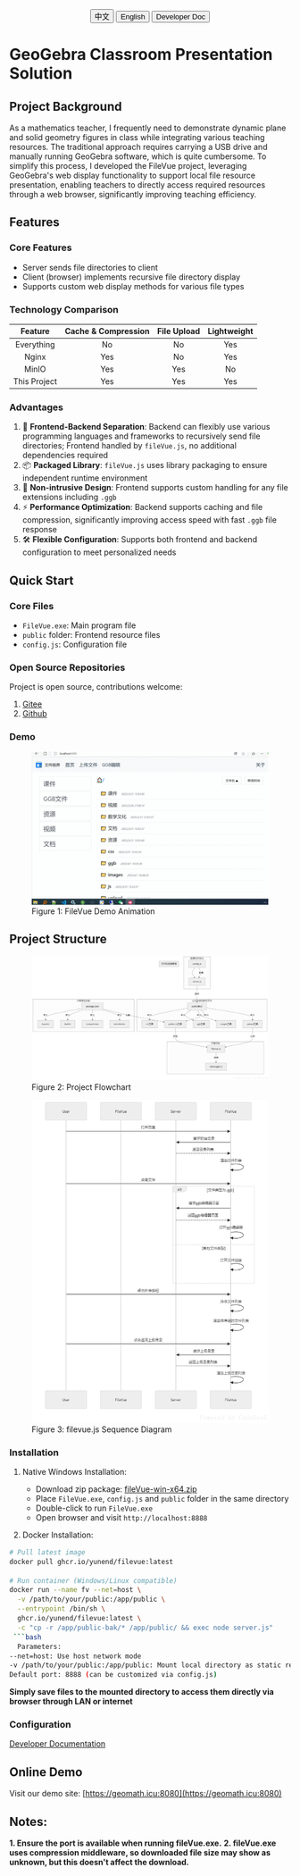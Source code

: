 <div style="text-align: center; margin-bottom: 20px;">
<a href="./README.md"><button>中文</button></a>
<a href="./README.en.md"><button>English</button></a>
<a href="./doc/dev.md"><button>Developer Doc</button></a>
</div>

# GeoGebra Classroom Presentation Solution

## Project Background

As a mathematics teacher, I frequently need to demonstrate dynamic plane and solid geometry figures in class while integrating various teaching resources. The traditional approach requires carrying a USB drive and manually running GeoGebra software, which is quite cumbersome. To simplify this process, I developed the FileVue project, leveraging GeoGebra's web display functionality to support local file resource presentation, enabling teachers to directly access required resources through a web browser, significantly improving teaching efficiency.

## Features
### Core Features
- Server sends file directories to client
- Client (browser) implements recursive file directory display
- Supports custom web display methods for various file types

### Technology Comparison
| Feature      | Cache & Compression | File Upload | Lightweight |
|:-----------:|:------------------:|:-----------:|:-----------:|
| Everything  | No                 | No          | Yes         |
| Nginx       | Yes                | No          | Yes         |
| MinIO       | Yes                | Yes         | No          |
| This Project| Yes                | Yes         | Yes         |

### Advantages
1. 🧩 **Frontend-Backend Separation**: Backend can flexibly use various programming languages and frameworks to recursively send file directories; Frontend handled by `fileVue.js`, no additional dependencies required
2. 📦 **Packaged Library**: `fileVue.js` uses library packaging to ensure independent runtime environment
3. 🎨 **Non-intrusive Design**: Frontend supports custom handling for any file extensions including `.ggb`
4. ⚡ **Performance Optimization**: Backend supports caching and file compression, significantly improving access speed with fast `.ggb` file response
5. 🛠️ **Flexible Configuration**: Supports both frontend and backend configuration to meet personalized needs

## Quick Start
### Core Files
- `FileVue.exe`: Main program file
- `public` folder: Frontend resource files
- `config.js`: Configuration file

### Open Source Repositories
Project is open source, contributions welcome:
1. [Gitee](https://gitee.com/wangwangqin523/file-vue.git)
2. [Github](https://github.com/yunend/filevue.git)

### Demo
<figure>
    <img src="./assets/demo.gif" alt="Demo Animation">
    <figcaption>Figure 1: FileVue Demo Animation</figcaption>
</figure>

## Project Structure
<figure>
    <img src="./assets/项目流程图.png" alt="Project Flowchart">
    <figcaption>Figure 2: Project Flowchart</figcaption>
</figure>

<figure>
    <img src="./assets/filevue.js时序图.png" alt="filevue.js Sequence Diagram">
    <figcaption>Figure 3: filevue.js Sequence Diagram</figcaption>
</figure>

### Installation
1. Native Windows Installation:
   - Download zip package: [fileVue-win-x64.zip](https://gitee.com/wangwangqin523/file-vue/raw/main/fileVue-win-x64.zip)
   - Place `FileVue.exe`, `config.js` and `public` folder in the same directory
   - Double-click to run `FileVue.exe`
   - Open browser and visit `http://localhost:8888`

2. Docker Installation:
```bash
# Pull latest image
docker pull ghcr.io/yunend/filevue:latest

# Run container (Windows/Linux compatible)
docker run --name fv --net=host \
  -v /path/to/your/public:/app/public \
  --entrypoint /bin/sh \
  ghcr.io/yunend/filevue:latest \
  -c "cp -r /app/public-bak/* /app/public/ && exec node server.js"
 ```bash
  Parameters:
--net=host: Use host network mode
-v /path/to/your/public:/app/public: Mount local directory as static resource directory
Default port: 8888 (can be customized via config.js)
```

**Simply save files to the mounted directory to access them directly via browser through LAN or internet**
### Configuration
[Developer Documentation](./doc/dev.md)
## Online Demo
Visit our demo site: [https://geomath.icu:8080](https://geomath.icu:8080)

## Notes:
**1. Ensure the port is available when running fileVue.exe.**
**2. fileVue.exe uses compression middleware, so downloaded file size may show as unknown, but this doesn't affect the download.**